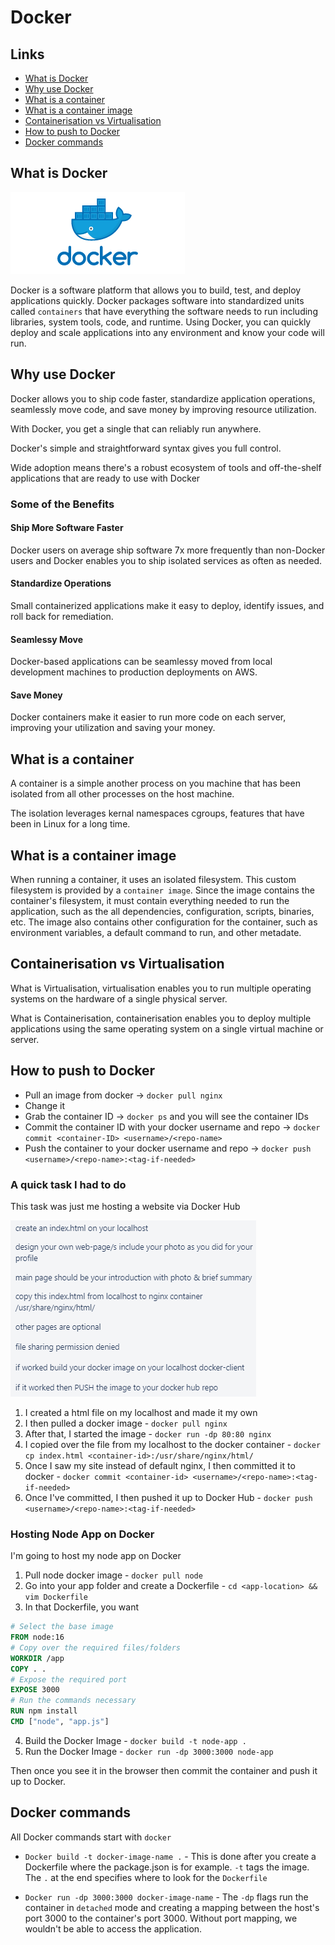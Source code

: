 # Docker

## Links

- [What is Docker](#what-is-docker)
- [Why use Docker](#why-use-docker)
- [What is a container](#what-is-a-container)
- [What is a container image](#what-is-a-container-image)
- [Containerisation vs Virtualisation](#containerisation-vs-virtualisation)
- [How to push to Docker](#how-to-push-to-docker)
- [Docker commands](#docker-commands)

## What is Docker

![Docker Logo](./images/docker-logo.png)

Docker is a software platform that allows you to build, test, and deploy applications quickly. Docker packages software into standardized units called `containers` that have everything the software needs to run including libraries, system tools, code, and runtime. Using Docker, you can quickly deploy and scale applications into any environment and know your code will run.

## Why use Docker

Docker allows you to ship code faster, standardize application operations, seamlessly move code, and save money by improving resource utilization.

With Docker, you get a single that can reliably run anywhere.

Docker's simple and straightforward syntax gives you full control.

Wide adoption means there's a robust ecosystem of tools and off-the-shelf applications that are ready to use with Docker

### Some of the Benefits

#### Ship More Software Faster

Docker users on average ship software 7x more frequently than non-Docker users and Docker enables you to ship isolated services as often as needed.

#### Standardize Operations

Small containerized applications make it easy to deploy, identify issues, and roll back for remediation.

#### Seamlessy Move

Docker-based applications can be seamlessy moved from local development machines to production deployments on AWS.

#### Save Money

Docker containers make it easier to run more code on each server, improving your utilization and saving your money.

## What is a container

A container is a simple another process on you machine that has been isolated from all other processes on the host machine.

The isolation leverages kernal namespaces cgroups, features that have been in Linux for a long time.

## What is a container image

When running a container, it uses an isolated filesystem. This custom filesystem is provided by a `container image`. Since the image contains the container's filesystem, it must contain everything needed to run the application, such as the all dependencies, configuration, scripts, binaries, etc. The image also contains other configuration for the container, such as environment variables, a default command to run, and other metadate.

## Containerisation vs Virtualisation

What is Virtualisation, virtualisation enables you to run multiple operating systems on the hardware of a single physical server.

What is Containerisation, containerisation enables you to deploy multiple applications using the same operating system on a single virtual machine or server.


## How to push to Docker

- Pull an image from docker -> `docker pull nginx`
- Change it
- Grab the container ID -> `docker ps` and you will see the container IDs
- Commit the container ID with your docker username and repo -> `docker commit <container-ID> <username>/<repo-name>`
- Push the container to your docker username and repo -> `docker push <username>/<repo-name>:<tag-if-needed>`


### A quick task I had to do

This task was just me hosting a website via Docker Hub

![Docker Task](./images/docker_task.png)

1. I created a html file on my localhost and made it my own
2. I then pulled a docker image - `docker pull nginx`
3. After that, I started the image - `docker run -dp 80:80 nginx`
4. I copied over the file from my localhost to the docker container - `docker cp index.html <container-id>:/usr/share/nginx/html/`
5. Once I saw my site instead of default nginx, I then committed it to docker - `docker commit <container-id> <username>/<repo-name>:<tag-if-needed>`
6. Once I've committed, I then pushed it up to Docker Hub - `docker push <username>/<repo-name>:<tag-if-needed>`

### Hosting Node App on Docker

I'm going to host my node app on Docker

1. Pull node docker image - `docker pull node`
2. Go into your app folder and create a Dockerfile - `cd <app-location> && vim Dockerfile`
3. In that Dockerfile, you want
```Dockerfile
# Select the base image
FROM node:16
# Copy over the required files/folders
WORKDIR /app
COPY . .
# Expose the required port
EXPOSE 3000
# Run the commands necessary
RUN npm install
CMD ["node", "app.js"]
```
4. Build the Docker Image - `docker build -t node-app .`
5. Run the Docker Image - `docker run -dp 3000:3000 node-app`

Then once you see it in the browser then commit the container and push it up to Docker.

## Docker commands

All Docker commands start with `docker`

- `Docker build -t docker-image-name .` - This is done after you create a Dockerfile where the package.json is for example. `-t` tags the image. The `.` at the end specifies where to look for the `Dockerfile`

- `Docker run -dp 3000:3000 docker-image-name` - The `-dp` flags run the container in `detached` mode and creating a mapping between the host's port 3000 to the container's port 3000. Without port mapping, we wouldn't be able to access the application.
